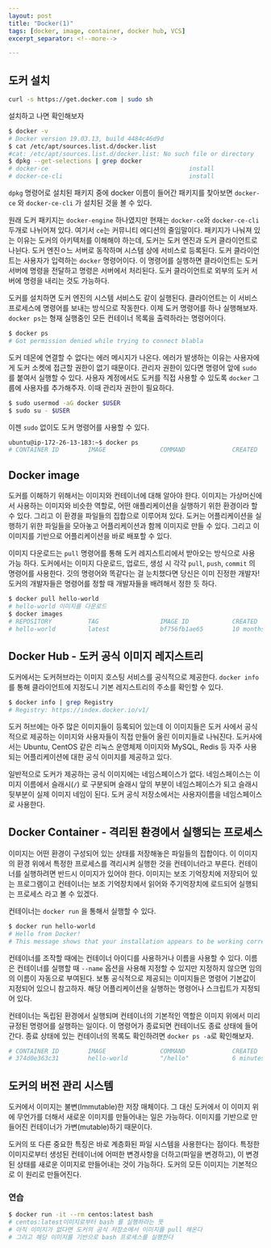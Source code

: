 ```yaml
---
layout: post
title: "Docker(1)"
tags: [docker, image, container, docker hub, VCS]
excerpt_separator: <!--more-->

---
```



## 도커 설치

```bash
curl -s https://get.docker.com | sudo sh
```

설치하고 나면 확인해보자

<!--more-->

```bash
$ docker -v
# Docker version 19.03.13, build 4484c46d9d
$ cat /etc/apt/sources.list.d/docker.list
#cat: /etc/apt/sources.list.d/docker.list: No such file or directory
$ dpkg --get-selections | grep docker
# docker-ce                                       install
# docker-ce-cli                                   install
```

`dpkg` 명령어로 설치된 패키지 중에 docker 이름이 들어간 패키지를 찾아보면 `docker-ce` 와 `docker-ce-cli` 가 설치된 것을 볼 수 있다. 

원래 도커 패키지는 `docker-engine` 하나였지만 현재는 `docker-ce`와 `docker-ce-cli`두개로 나뉘어져 있다. 여기서 `ce`는 커뮤니티 에디션의 줄임말이다. 패키지가 나눠져 있는 이유는 도커의 아키텍처를 이해해야 하는데, 도커는 도커 엔진과 도커 클라이언트로 나뉜다. 도커 엔진ㅇ느 서버로 동작하며 시스템 상에 서비스로 등록된다. 도커 클라이언트는 사용자가 입력하는  `docker` 명령어이다. 이 명령어를 실행하면 클라이언트는 도커 서버에 명령을 전달하고 명령은 서버에서 처리된다. 도커 클라이언트로 외부의 도커 서버에 명령을 내리는 것도 가능하다. 

도커를 설치하면 도커 엔진의 시스템 서비스도 같이 실행된다. 클라이언트는 이 서비스 프로세스에 명령어를 보내는 방식으로 작동한다. 이제 도커 명령어를 하나 실행해보자. `docker ps`는 형재 실행중인 모든 컨테이너 목록을 출력하라는 명령어이다. 

```bash
$ docker ps
# Got permission denied while trying to connect blabla
```

도커 데몬에 연결할 수 없다는 에러 메시지가 나온다. 에러가 발생하는 이유는 사용자에게 도커 소켓에 접근할 권한이 없기 때문이다. 관리자 권한이 있다면 명령어 앞에 `sudo`를 붙여서 실행할 수 있다. 사용자 계정에서도 도커를 직접 사용할 수 있도록 `docker` 그룹에 사용자를 추가해주자. 이때 관리자 권한이 필요하다.

```bash
$ sudo usermod -aG docker $USER
$ sudo su - $USER
```

이젠 `sudo` 없이도 도커 명령어를 사용할 수 있다.

```bash
ubuntu@ip-172-26-13-183:~$ docker ps
# CONTAINER ID        IMAGE               COMMAND             CREATED             STATUS              PORTS               NAMES

```

## Docker image

도커를 이해하기 위해서는 이미지와 컨테이너에 대해 알아야 한다. 이미지는 가상머신에서 사용하는 이미지와 비슷한 역할로, 어떤 애플리케이션을 실행하기 위한 환경이라 할 수 있다. 그리고 이 환경을 파일들의 집합으로 이루어져 있다. 도커는 어플리케이션을 실행하기 위한 파일들을 모아놓고 어플리케이션과 함께 이미지로 만들 수 있다. 그리고 이 이미지를 기반으로 어플리케이션을 바로 배포할 수 있다. 

이미지 다운로드는 `pull` 명령어를 통해 도커 레지스트리에서 받아오는 방식으로 사용 가능 하다. 도커에서는 이미지 다운로드, 업로드, 생성 시 각각 `pull`, `push`, `commit` 의 명령어를 사용한다. 깃의 명령어와 똑같다는 걸 눈치챘다면 당신은 이미 진정한 개발자! 도커의 개발자들은 명령어를 정할 때 개발자들을 배려해서 정한 듯 하다.

```bash
$ docker pull hello-world
# hello-world 이미지를 다운로드
$ docker images
# REPOSITORY          TAG                 IMAGE ID            CREATED             SIZE
# hello-world         latest              bf756fb1ae65        10 months ago       13.3kB
```



## Docker Hub - 도커 공식 이미지 레지스트리

도커에서는 도커허브라는 이미지 호스팅 서비스를 공식적으로 제공한다. `docker info`를 통해 클라이언트에 지정도니 기본 레지스트리의 주소를 확인할 수 있다.

```bash
$ docker info | grep Registry
# Registry: https://index.docker.io/v1/
```

도커 허브에는 아주 많은 이미지들이 등록되어 있는데 이 이미지들은 도커 사에서 공식적으로 제공하는 이미지와 사용자들이 직접 만들어 올린 이미지들로 나눠진다. 도커사에서는 Ubuntu, CentOS 같은 리눅스 운영체제 이미지와 MySQL, Redis 등 자주 사용되는 어플리케이션에 대한 공식 이미지를 제공하고 있다. 

일반적으로 도커가 제공하는 공식 이미지에는 네임스페이스가 없다. 네임스페이스는 이미지 이름에서 슬래시(`/`) 로 구분되며 슬래시 앞의 부분이 네임스페이스가 되고 슬래시 뒷부분이 실제 이미지 네임이 된다. 도커 공식 저장소에서는 사용자이름을 네임스페이스로 사용한다. 

## Docker Container - 격리된 환경에서 실행되는 프로세스

이미지는 어떤 환경이 구성되어 있는 상태를 저장해놓은 파일들의 집합이다. 이 이미지의 환경 위에서 특정한 프로세스를 격리시켜 실행한 것을 컨테이너라고 부른다. 컨테이너를 실행하려면 반드시 이미지가 있어야 한다. 이미지는 보조 기억장치에 저장되어 있는 프로그램이고 컨테이너는 보조 기억장치에서 읽어와 주기억장치에 로드되어 실행되는 프로세스 라고 볼 수 있겠다. 

컨테이너는 `docker run` 을 통해서 실행할 수 있다. 

```bash
$ docker run hello-world
# Hello from Docker!
# This message shows that your installation appears to be working correctly.
```

컨테이너를 조작할 때에는 컨테이너 아이디를 사용하거나 이름을 사용할 수 있다. 이름은 컨테이너를 실행할 때 `--name` 옵션을 사용해 지정할 수 있지만 지정하지 않으면 임의의 이름이 자동으로 부여된다. 보통 공식적으로 제공되는 이미지들은 명령어 기본값이 지정되어 있으니 참고하자. 해당 어플리케이션을 실행하는 명령어나 스크립트가 지정되어 있다. 

컨테이너는 독립된 환경에서 실행되며 컨테이너의 기본적인 역할은 이미지 위에서 미리 규정된 명령어를 실행하는 일이다. 이 명령어가 종료되면 컨테이너도 종료 상태에 들어간다. 종료 상태에 있는 컨테이너의 목록도 확인하려면 `docker ps -a`로 확인해보자.

```bash
# CONTAINER ID        IMAGE               COMMAND             CREATED             STATUS                     PORTS               NAMES
# 374d0e363c31        hello-world         "/hello"            6 minutes ago       Exited (0) 6 minutes ago                       distracted_chebyshev
```

## 도커의 버전 관리 시스템

도커에서 이미지는 불변(Immutable)한 저장 매체이다. 그 대신 도커에서 이 이미지 위에 무언가를 더해서 새로운 이미지를 만들어내는 일은 가능하다. 이미지를 기반으로 만들어진 컨테이너가 가변(mutable)하기 때문이다. 

도커의 또 다른 중요한 특징은 바로 계층화된 파일 시스템을 사용한다는 점이다.  특정한 이미지로부터 생성된 컨테이너에 어떠한 변경사항을 더하고(파일을 변경하고), 이 변경된 상태를 새로운 이미지로 만들어내는 것이 가능하다. 도커의 모든 이미지는 기본적으로 이 원리로 만들어진다. 

### 연습
```bash
$ docker run -it --rm centos:latest bash
# centos:latest이미지로부터 bash 를 실행하라는 뜻
# 아직 이미지가 없다면 도커의 공식 저장소에서 이미지를 pull 해온다
# 그리고 해당 이미지를 기반으로 bash 프로세스를 실행한다
```
